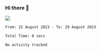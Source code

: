 ### Hi there 👋️

![](https://komarev.com/ghpvc/?username=Loner1024)

<!--START_SECTION:waka-->

```txt
From: 22 August 2023 - To: 29 August 2023

Total Time: 0 secs

No activity tracked
```

<!--END_SECTION:waka-->



